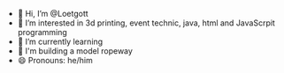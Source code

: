 - 👋 Hi, I’m @Loetgott
- 👀 I’m interested in 3d printing, event technic, java, html and JavaScrpit programming
- 🌱 I’m currently learning 
- 💞️ I'm building a model ropeway
- 😄 Pronouns: he/him

<!---
Loetgott/Loetgott is a ✨ special ✨ repository because its `README.md` (this file) appears on your GitHub profile.
You can click the Preview link to take a look at your changes.
--->
